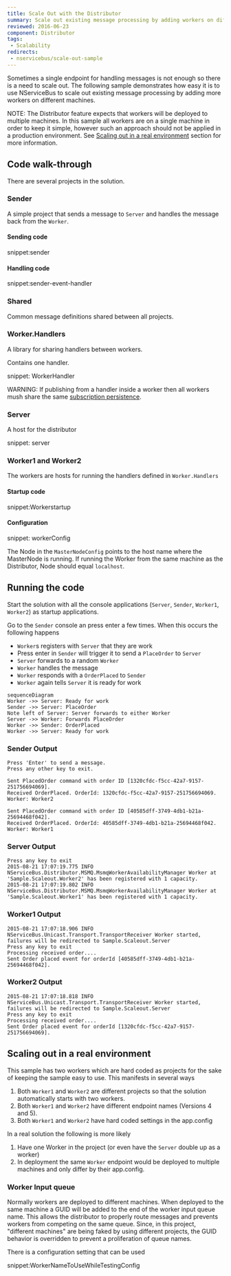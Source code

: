 ```yaml
---
title: Scale Out with the Distributor
summary: Scale out existing message processing by adding workers on different machines.
reviewed: 2016-06-23
component: Distributor
tags:
 - Scalability
redirects:
 - nservicebus/scale-out-sample
---
```


Sometimes a single endpoint for handling messages is not enough so there is a need to scale out. The following sample demonstrates how easy it is to use NServiceBus to scale out existing message processing by adding more workers on different machines.

NOTE: The Distributor feature expects that workers will be deployed to multiple machines. In this sample all workers are on a single machine in order to keep it simple, however such an approach should not be applied in a production environment. See [Scaling out in a real environment](#scaling-out-in-a-real-environment) section for more information.
 

## Code walk-through

There are several projects in the solution.


### Sender

A simple project that sends a message to `Server` and handles the message back from the `Worker`.


#### Sending code

snippet:sender


#### Handling code


snippet:sender-event-handler


### Shared

Common message definitions shared between all projects.


### Worker.Handlers

A library for sharing handlers between workers.

Contains one handler.

snippet: WorkerHandler

WARNING: If publishing from a handler inside a worker then all workers mush share the same [subscription persistence](/nservicebus/persistence/).


### Server

A host for the distributor

snippet: server


### Worker1 and Worker2

The workers are hosts for running the handlers defined in `Worker.Handlers`


#### Startup code

snippet:Workerstartup


#### Configuration

snippet: workerConfig

The Node in the `MasterNodeConfig` points to the host name where the MasterNode is running. If running the Worker from the same machine as the Distributor, Node should equal `localhost`.


## Running the code

Start the solution with all the console applications (`Server`, `Sender`, `Worker1`, `Worker2`) as startup applications.

Go to the `Sender` console an press enter a few times. When this occurs the following happens

 * `Worker`s registers with `Server` that they are work
 * Press enter in `Sender` will trigger it to send a `PlaceOrder` to `Server`
 * `Server` forwards to a random `Worker`
 * `Worker` handles the message
 * `Worker` responds with a `OrderPlaced` to `Sender`
 * `Worker` again tells `Server` it is ready for work

```mermaid
sequenceDiagram
Worker ->> Server: Ready for work
Sender ->> Server: PlaceOrder
Note left of Server: Server forwards to either Worker
Server ->> Worker: Forwards PlaceOrder
Worker ->> Sender: OrderPlaced
Worker ->> Server: Ready for work
```


### Sender Output

```no-highlight
Press 'Enter' to send a message.
Press any other key to exit.

Sent PlacedOrder command with order ID [1320cfdc-f5cc-42a7-9157-251756694069].
Received OrderPlaced. OrderId: 1320cfdc-f5cc-42a7-9157-251756694069. Worker: Worker2

Sent PlacedOrder command with order ID [40585dff-3749-4db1-b21a-25694468f042].
Received OrderPlaced. OrderId: 40585dff-3749-4db1-b21a-25694468f042. Worker: Worker1
```


### Server Output

```no-highlight
Press any key to exit
2015-08-21 17:07:19.775 INFO  NServiceBus.Distributor.MSMQ.MsmqWorkerAvailabilityManager Worker at 'Sample.Scaleout.Worker2' has been registered with 1 capacity.
2015-08-21 17:07:19.802 INFO  NServiceBus.Distributor.MSMQ.MsmqWorkerAvailabilityManager Worker at 'Sample.Scaleout.Worker1' has been registered with 1 capacity.
```


### Worker1 Output

```no-highlight
2015-08-21 17:07:18.906 INFO  NServiceBus.Unicast.Transport.TransportReceiver Worker started, failures will be redirected to Sample.Scaleout.Server
Press any key to exit
Processing received order....
Sent Order placed event for orderId [40585dff-3749-4db1-b21a-25694468f042].
```


### Worker2 Output

```no-highlight
2015-08-21 17:07:18.818 INFO  NServiceBus.Unicast.Transport.TransportReceiver Worker started, failures will be redirected to Sample.Scaleout.Server
Press any key to exit
Processing received order....
Sent Order placed event for orderId [1320cfdc-f5cc-42a7-9157-251756694069].
```


## Scaling out in a real environment

This sample has two workers which are hard coded as projects for the sake of keeping the sample easy to use. This manifests in several ways

 1. Both `Worker1` and `Worker2` are different projects so that the solution automatically starts with two workers.
 1. Both `Worker1` and `Worker2` have different endpoint names (Versions 4 and 5).
 1. Both `Worker1` and `Worker2` have hard coded settings in the app.config

In a real solution the following is more likely

 1. Have one Worker in the project (or even have the `Server` double up as a worker)
 1. In deployment the same `Worker` endpoint would be deployed to multiple machines and only differ by their app.config.


### Worker Input queue

Normally workers are deployed to different machines. When deployed to the same machine a GUID will be added to the end of the worker input queue name. This allows the distributor to properly route messages and prevents workers from competing on the same queue. Since, in this project, "different machines" are being faked by using different projects, the GUID behavior is overridden to prevent a proliferation of queue names.

There is a configuration setting that can be used

snippet:WorkerNameToUseWhileTestingConfig